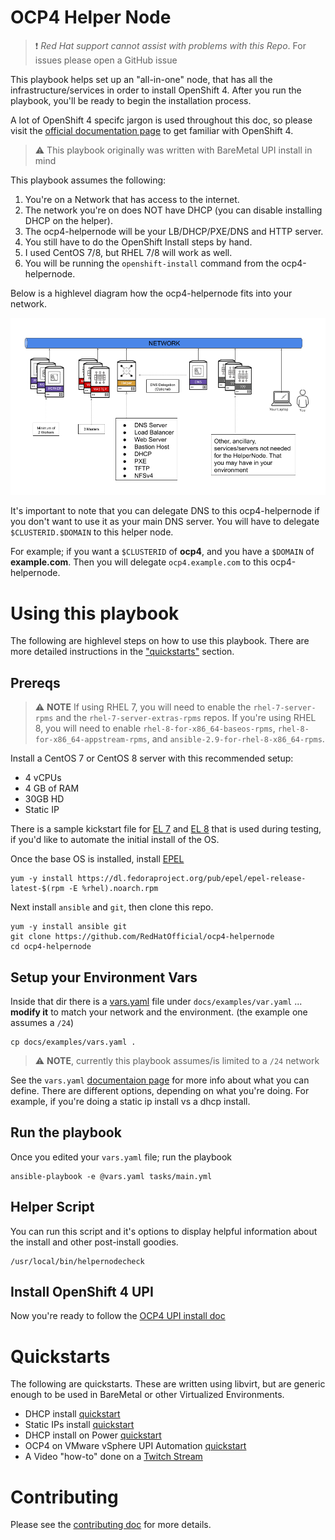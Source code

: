 # OCP4 Helper Node

> :heavy_exclamation_mark: *Red Hat support cannot assist with problems with this Repo*. For issues please open a GitHub issue

This playbook helps set up an "all-in-one" node, that has all the infrastructure/services in order to install OpenShift 4. After you run the playbook, you'll be ready to begin the installation process.

A lot of OpenShift 4 specifc jargon is used throughout this doc, so please visit the [official documentation page](https://docs.openshift.com/container-platform/latest) to get familiar with OpenShift 4.

> :warning: This playbook originally was written with BareMetal UPI install in mind

This playbook assumes the following:

1. You're on a Network that has access to the internet.
2. The network you're on does NOT have DHCP (you can disable installing DHCP on the helper).
3. The ocp4-helpernode will be your LB/DHCP/PXE/DNS and HTTP server.
4. You still have to do the OpenShift Install steps by hand.
5. I used CentOS 7/8, but RHEL 7/8 will work as well.
6. You will be running the `openshift-install` command from the ocp4-helpernode.

Below is a highlevel diagram how the ocp4-helpernode fits into your network.

![ocp4-helpernode](docs/images/hn.png)


It's important to note that you can delegate DNS to this ocp4-helpernode if you don't want to use it as your main DNS server. You will have to delegate `$CLUSTERID.$DOMAIN` to this helper node.

For example; if you want a `$CLUSTERID` of **ocp4**, and you have a `$DOMAIN` of **example.com**. Then you will delegate `ocp4.example.com` to this ocp4-helpernode.

# Using this playbook

The following are highlevel steps on how to use this playbook. There are more detailed instructions in the ["quickstarts"](#quickstarts) section.

## Prereqs

> :warning: **NOTE** If using RHEL 7, you will need to enable the `rhel-7-server-rpms` and the `rhel-7-server-extras-rpms` repos. If you're using RHEL 8, you will need to enable `rhel-8-for-x86_64-baseos-rpms`, `rhel-8-for-x86_64-appstream-rpms`, and `ansible-2.9-for-rhel-8-x86_64-rpms`.


Install a CentOS 7 or CentOS 8 server with this recommended setup:

* 4 vCPUs
* 4 GB of RAM
* 30GB HD
* Static IP

There is a sample kickstart file for [EL 7](docs/examples/helper-ks.cfg) and [EL 8](docs/examples/helper-ks8.cfg) that is used during testing, if you'd like to automate the initial install of the OS.

Once the base OS is installed, install [EPEL](https://fedoraproject.org/wiki/EPEL)

```
yum -y install https://dl.fedoraproject.org/pub/epel/epel-release-latest-$(rpm -E %rhel).noarch.rpm
```

Next install `ansible` and `git`, then clone this repo.

```
yum -y install ansible git
git clone https://github.com/RedHatOfficial/ocp4-helpernode
cd ocp4-helpernode
```

## Setup your Environment Vars

Inside that dir there is a [vars.yaml](docs/examples/vars.yaml) file under `docs/examples/var.yaml` ... **__modify it__** to match your network and the environment. (the example one assumes a `/24`)

```
cp docs/examples/vars.yaml .
```

> :warning: **NOTE**, currently this playbook assumes/is limited to a `/24` network

See the `vars.yaml` [documentaion page](docs/vars-doc.md) for more info about what you can define. There are different options, depending on what you're doing. For example, if you're doing a static ip install vs a dhcp install.


## Run the playbook

Once you edited your `vars.yaml` file; run the playbook

```
ansible-playbook -e @vars.yaml tasks/main.yml
```

## Helper Script

You can run this script and it's options to display helpful information about the install and other post-install goodies.

```
/usr/local/bin/helpernodecheck
```

## Install OpenShift 4 UPI

Now you're ready to follow the [OCP4 UPI install doc](https://docs.openshift.com/container-platform/latest/installing/installing_bare_metal/installing-bare-metal.html#ssh-agent-using_installing-bare-metal)


# Quickstarts

The following are quickstarts. These are written using libvirt, but are generic enough to be used in BareMetal or other Virtualized Environments.


* DHCP install [quickstart](docs/quickstart.md)
* Static IPs install [quickstart](docs/quickstart-static.md)
* DHCP install on Power [quickstart](docs/quickstart-ppc64le.md)
* OCP4 on VMware vSphere UPI Automation [quickstart](https://github.com/RedHatOfficial/ocp4-vsphere-upi-automation)
* A Video "how-to" done on a [Twitch Stream](docs/yt-twitch.md)

# Contributing

Please see the [contributing doc](docs/contribute.md) for more details.
